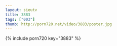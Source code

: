 ```yaml
--- 
layout: sieutv
title: 3883
tags: ["003"]
thumb: http://porn720.net/video/3883/poster.jpg
---
```

{% include porn720 key="3883" %} 
